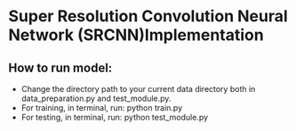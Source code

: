 # Super Resolution Convolution Neural Network (SRCNN)Implementation

## How to run model:
- Change the directory path to your current data directory both in data_preparation.py and test_module.py.
- For training, in terminal, run: python train.py
- For testing, in terminal, run: python test_module.py

